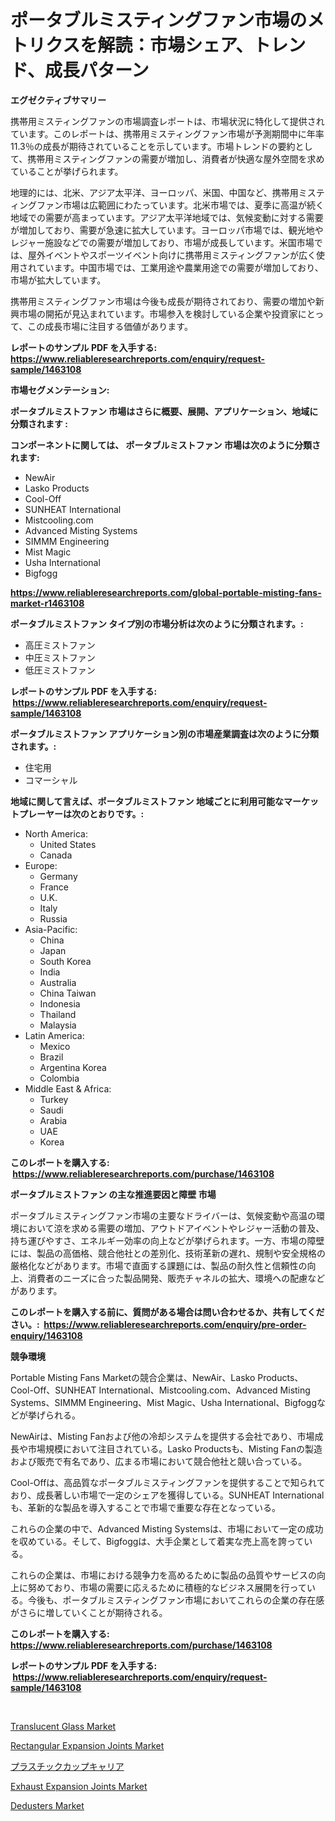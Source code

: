 <p><h1>ポータブルミスティングファン市場のメトリクスを解読：市場シェア、トレンド、成長パターン</h1></p><p><strong>エグゼクティブサマリー</strong></p>
<p><p>携帯用ミスティングファンの市場調査レポートは、市場状況に特化して提供されています。このレポートは、携帯用ミスティングファン市場が予測期間中に年率11.3％の成長が期待されていることを示しています。市場トレンドの要約として、携帯用ミスティングファンの需要が増加し、消費者が快適な屋外空間を求めていることが挙げられます。</p><p>地理的には、北米、アジア太平洋、ヨーロッパ、米国、中国など、携帯用ミスティングファン市場は広範囲にわたっています。北米市場では、夏季に高温が続く地域での需要が高まっています。アジア太平洋地域では、気候変動に対する需要が増加しており、需要が急速に拡大しています。ヨーロッパ市場では、観光地やレジャー施設などでの需要が増加しており、市場が成長しています。米国市場では、屋外イベントやスポーツイベント向けに携帯用ミスティングファンが広く使用されています。中国市場では、工業用途や農業用途での需要が増加しており、市場が拡大しています。</p><p>携帯用ミスティングファン市場は今後も成長が期待されており、需要の増加や新興市場の開拓が見込まれています。市場参入を検討している企業や投資家にとって、この成長市場に注目する価値があります。</p></p>
<p><strong>レポートのサンプル PDF を入手する: <a href="https://www.reliableresearchreports.com/enquiry/request-sample/1463108">https://www.reliableresearchreports.com/enquiry/request-sample/1463108</a></strong></p>
<p><strong>市場セグメンテーション:</strong></p>
<p><strong> ポータブルミストファン 市場はさらに概要、展開、アプリケーション、地域に分類されます :</strong></p>
<p><strong>コンポーネントに関しては、 ポータブルミストファン 市場は次のように分類されます: &nbsp;</strong></p>
<p><ul><li>NewAir</li><li>Lasko Products</li><li>Cool-Off</li><li>SUNHEAT International</li><li>Mistcooling.com</li><li>Advanced Misting Systems</li><li>SIMMM Engineering</li><li>Mist Magic</li><li>Usha International</li><li>Bigfogg</li></ul></p>
<p><strong><a href="https://www.reliableresearchreports.com/global-portable-misting-fans-market-r1463108">https://www.reliableresearchreports.com/global-portable-misting-fans-market-r1463108</a></strong></p>
<p><strong> ポータブルミストファン タイプ別の市場分析は次のように分類されます。:</strong></p>
<p><ul><li>高圧ミストファン</li><li>中圧ミストファン</li><li>低圧ミストファン</li></ul></p>
<p><strong>レポートのサンプル PDF を入手する: &nbsp;<a href="https://www.reliableresearchreports.com/enquiry/request-sample/1463108">https://www.reliableresearchreports.com/enquiry/request-sample/1463108</a></strong></p>
<p><strong> ポータブルミストファン アプリケーション別の市場産業調査は次のように分類されます。:</strong></p>
<p><ul><li>住宅用</li><li>コマーシャル</li></ul></p>
<p><strong>地域に関して言えば、ポータブルミストファン 地域ごとに利用可能なマーケットプレーヤーは次のとおりです。:</strong></p>
<p><ul>
    <li>
        North America:
        <ul>
            <li>United States</li>
            <li>Canada</li>
        </ul>
    </li>
    <li>
        Europe:
        <ul>
            <li>Germany</li>
            <li>France</li>
            <li>U.K.</li>
            <li>Italy</li>
            <li>Russia</li>
        </ul>
    </li>
    <li>
        Asia-Pacific:
        <ul>
            <li>China</li>
            <li>Japan</li>
            <li>South Korea</li>
            <li>India</li>
            <li>Australia</li>
            <li>China Taiwan</li>
            <li>Indonesia</li>
            <li>Thailand</li>
            <li>Malaysia</li>
        </ul>
    </li>
    <li>
        Latin America:
        <ul>
            <li>Mexico</li>
            <li>Brazil</li>
            <li>Argentina Korea</li>
            <li>Colombia</li>
        </ul>
    </li>
    <li>
        Middle East & Africa:
        <ul>
            <li>Turkey</li>
            <li>Saudi</li>
            <li>Arabia</li>
            <li>UAE</li>
            <li>Korea</li>
        </ul>
    </li>
    </ul></p>
<p><strong>このレポートを購入する: &nbsp;<a href="https://www.reliableresearchreports.com/purchase/1463108">https://www.reliableresearchreports.com/purchase/1463108</a></strong></p>
<p><strong>ポータブルミストファン の主な推進要因と障壁 市場</strong></p>
<p><p>ポータブルミスティングファン市場の主要なドライバーは、気候変動や高温の環境において涼を求める需要の増加、アウトドアイベントやレジャー活動の普及、持ち運びやすさ、エネルギー効率の向上などが挙げられます。一方、市場の障壁には、製品の高価格、競合他社との差別化、技術革新の遅れ、規制や安全規格の厳格化などがあります。市場で直面する課題には、製品の耐久性と信頼性の向上、消費者のニーズに合った製品開発、販売チャネルの拡大、環境への配慮などがあります。</p></p>
<p><strong>このレポートを購入する前に、質問がある場合は問い合わせるか、共有してください。:&nbsp; <a href="https://www.reliableresearchreports.com/enquiry/pre-order-enquiry/1463108">https://www.reliableresearchreports.com/enquiry/pre-order-enquiry/1463108</a></strong></p>
<p><strong>競争環境</strong></p>
<p><p>Portable Misting Fans Marketの競合企業は、NewAir、Lasko Products、Cool-Off、SUNHEAT International、Mistcooling.com、Advanced Misting Systems、SIMMM Engineering、Mist Magic、Usha International、Bigfoggなどが挙げられる。</p><p>NewAirは、Misting Fanおよび他の冷却システムを提供する会社であり、市場成長や市場規模において注目されている。Lasko Productsも、Misting Fanの製造および販売で有名であり、広まる市場において競合他社と競い合っている。</p><p>Cool-Offは、高品質なポータブルミスティングファンを提供することで知られており、成長著しい市場で一定のシェアを獲得している。SUNHEAT Internationalも、革新的な製品を導入することで市場で重要な存在となっている。</p><p>これらの企業の中で、Advanced Misting Systemsは、市場において一定の成功を収めている。そして、Bigfoggは、大手企業として着実な売上高を誇っている。</p><p>これらの企業は、市場における競争力を高めるために製品の品質やサービスの向上に努めており、市場の需要に応えるために積極的なビジネス展開を行っている。今後も、ポータブルミスティングファン市場においてこれらの企業の存在感がさらに増していくことが期待される。</p></p>
<p><strong>このレポートを購入する: &nbsp; <a href="https://www.reliableresearchreports.com/purchase/1463108">https://www.reliableresearchreports.com/purchase/1463108</a></strong></p>
<p><strong>レポートのサンプル PDF を入手する: &nbsp;<a href="https://www.reliableresearchreports.com/enquiry/request-sample/1463108">https://www.reliableresearchreports.com/enquiry/request-sample/1463108</a></strong><strong></strong></p>
<p>&nbsp;</p>
<p><p><a href="https://www.linkedin.com/pulse/translucent-glass-market-key-successful-business-strategy-j4obf?trackingId=6%2F7L6CFZLFcVg9%2F2%2FdN7fQ%3D%3D">Translucent Glass Market</a></p><p><a href="https://github.com/Krish2023na/Market-Research-Report-List-4/blob/main/rectangular-expansion-joints-market.md">Rectangular Expansion Joints Market</a></p><p><a href="https://github.com/cnnriuez22368/Market-Research-Report-List-1/blob/main/125645930819.md">プラスチックカップキャリア</a></p><p><a href="https://github.com/bmorecock/Market-Research-Report-List-2/blob/main/exhaust-expansion-joints-market.md">Exhaust Expansion Joints Market</a></p><p><a href="https://view.publitas.com/reportprime-1/dedusters-market-furnishes-information-on-market-share-market-trends-and-market-growth/">Dedusters Market</a></p></p>